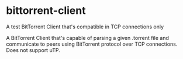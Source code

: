 # bittorrent-client
A test BitTorrent Client that's compatible in TCP connections only

A BitTorrent Client that's capable of parsing a given .torrent file and communicate to peers using BitTorrent protocol over TCP connections. Does not support uTP.
